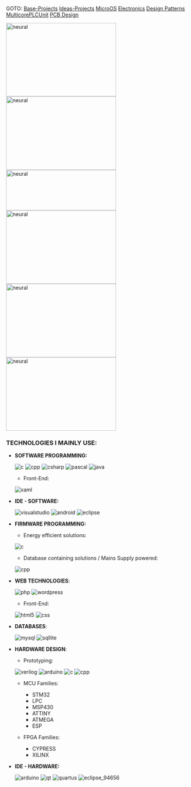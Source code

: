 GOTO: [Base-Projects](https://github.com/DamianKJKujawski/Base-Projects) [Ideas-Projects](https://github.com/DamianKJKujawski/Ideas-Projects) [MicroOS](https://github.com/DamianKJKujawski/MicroOS) [Electronics](https://github.com/DamianKJKujawski/Electronics) [Design Patterns](https://github.com/DamianKJKujawski/DesignPatterns) [MulticorePLCUnit](https://github.com/DamianKJKujawski/MulticorePLCUnit) [PCB Design](https://github.com/DamianKJKujawski/PCB)

<img src="https://github.com/DamianKJKujawski/Base-Projects/assets/160174331/d0922a4b-0dfc-4e24-85c0-679c9a000489" alt="neural" style="width:300px;height:200px;"> <img src="https://github.com/DamianKJKujawski/Base-Projects/assets/160174331/34271491-5f07-4c16-9963-a1e73bfd446b" alt="neural" style="width:300px;height:200px;"> <img src="https://github.com/DamianKJKujawski/Base-Projects/assets/160174331/7a0f1b09-13c1-4e79-80ee-067c195ef684" alt="neural" style="width:300px;height:110px;"> <img src="https://github.com/DamianKJKujawski/PCB/assets/160174331/518f5a54-8ba5-4e70-8c17-e57654997c92" alt="neural" style="width:300px;height:200px;"> <img src="https://github.com/DamianKJKujawski/TinyOS/assets/160174331/4f0a33c8-c478-4984-ba18-c1bda71e95c3" alt="neural" style="width:300px;height:200px;"> <img src="https://github.com/DamianKJKujawski/Electronics/assets/160174331/c0625742-801d-42d7-80d7-0df6dd739875" alt="neural" style="width:300px;height:200px;"> 

### TECHNOLOGIES I MAINLY USE:

- __SOFTWARE PROGRAMMING:__

  ![c](https://github.com/DamianKJKujawski/DamianKJKujawski/assets/160174331/07d80066-1029-48d8-970e-058175ee32f3)
  ![cpp](https://github.com/DamianKJKujawski/DamianKJKujawski/assets/160174331/14c80172-1ba2-4ade-b699-136d068fffc2)
  ![csharp](https://github.com/DamianKJKujawski/DamianKJKujawski/assets/160174331/4358133a-8228-4417-9c1a-c4967bd4d18d)
  ![pascal](https://github.com/DamianKJKujawski/DamianKJKujawski/assets/160174331/5631bfae-92e1-4feb-a2d5-1fe2291fb16d)
  ![java](https://github.com/DamianKJKujawski/DamianKJKujawski/assets/160174331/c4a66b9a-6f8f-4446-bf7e-64340a7f5878)

  - Front-End:

  ![xaml](https://github.com/DamianKJKujawski/DamianKJKujawski/assets/160174331/1f2fb4c1-190c-4ead-8eda-c870b22d231f)

- __IDE - SOFTWARE:__

  ![visualstudio](https://github.com/DamianKJKujawski/DamianKJKujawski/assets/160174331/c5539749-55b6-430b-848f-64c7050ca579) 
  ![android](https://github.com/DamianKJKujawski/DamianKJKujawski/assets/160174331/7559223e-6aba-4776-ab0e-d435a3f324b6)
  ![eclipse](https://github.com/DamianKJKujawski/DamianKJKujawski/assets/160174331/187577ea-430c-475b-b568-d0b278f1f7b6)

- __FIRMWARE PROGRAMMING:__

  - Energy efficient solutions:
    
  ![c](https://github.com/DamianKJKujawski/DamianKJKujawski/assets/160174331/07d80066-1029-48d8-970e-058175ee32f3)

  - Database containing solutions / Mains Supply powered:
    
  ![cpp](https://github.com/DamianKJKujawski/DamianKJKujawski/assets/160174331/14c80172-1ba2-4ade-b699-136d068fffc2)

- __WEB TECHNOLOGIES__:
  
  ![php](https://github.com/DamianKJKujawski/DamianKJKujawski/assets/160174331/c8fee59b-f632-4815-8260-bea2dbfe41dc)
  ![wordpress](https://github.com/DamianKJKujawski/DamianKJKujawski/assets/160174331/9ad1b49c-2042-48c6-83c1-19b1375aae44)

    - Front-End:

  ![html5](https://github.com/DamianKJKujawski/DamianKJKujawski/assets/160174331/65d9c097-9ed6-433f-b8e6-2b214ad97b00)
  ![css](https://github.com/DamianKJKujawski/DamianKJKujawski/assets/160174331/d42a4323-d2c3-42f5-a4b7-54936ae6e2a7)

- __DATABASES__:

  ![mysql](https://github.com/DamianKJKujawski/DamianKJKujawski/assets/160174331/0a90ccb9-8e4a-4098-9cae-fb7adf5f0537)
  ![sqllite](https://github.com/DamianKJKujawski/DamianKJKujawski/assets/160174331/d8149d51-20be-4d4e-b29b-e6e79bf0ce15)

- __HARDWARE DESIGN__:

  - Prototyping:

  ![verilog](https://github.com/DamianKJKujawski/DamianKJKujawski/assets/160174331/de536f02-f6d5-4de4-ae30-2d17ac6afc0a)
  ![arduino](https://github.com/DamianKJKujawski/DamianKJKujawski/assets/160174331/80e6fbf2-b446-4311-8be3-b2af72c5f9d7)
  ![c](https://github.com/DamianKJKujawski/DamianKJKujawski/assets/160174331/07d80066-1029-48d8-970e-058175ee32f3)
  ![cpp](https://github.com/DamianKJKujawski/DamianKJKujawski/assets/160174331/14c80172-1ba2-4ade-b699-136d068fffc2)
  
  - MCU Families:
    
     - STM32
     - LPC   
     - MSP430
     - ATTINY
     - ATMEGA
     - ESP
   
  - FPGA Families:
    
     - CYPRESS
     - XILINX

- __IDE - HARDWARE:__

  ![arduino](https://github.com/DamianKJKujawski/DamianKJKujawski/assets/160174331/80e6fbf2-b446-4311-8be3-b2af72c5f9d7)
  ![qt](https://github.com/DamianKJKujawski/DamianKJKujawski/assets/160174331/00e47a5f-bffd-4a04-9251-a6c07488fab9)
  ![quartus](https://github.com/DamianKJKujawski/DamianKJKujawski/assets/160174331/715f94f4-7266-488a-a27a-e61f2f4c5bb6)
  ![eclipse_94656](https://github.com/DamianKJKujawski/DamianKJKujawski/assets/160174331/a4da4b36-704e-4269-8f0e-b3371225a55b)


